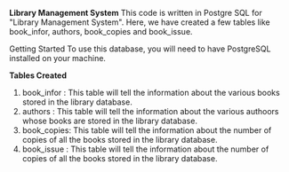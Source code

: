 **Library Management System**
This code is written in Postgre SQL for "Library Management System". 
Here, we have created a few tables like book_infor, authors, book_copies and book_issue.

Getting Started
To use this database, you will need to have PostgreSQL installed on your machine.

**Tables  Created**
1. book_infor : This table will tell the information about the various books stored in the library database.
3. authors : This table will tell the information about the various authoors whose books are stored in the library database.
4. book_copies: This table will tell the information about the number of copies of all the books stored in the library database.
5. book_issue : This table will tell the information about the number of copies of all the books stored in the library database.

